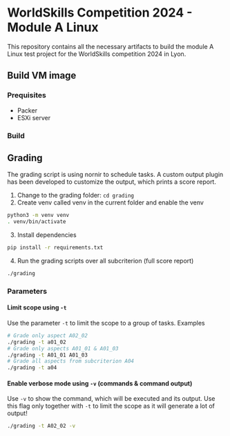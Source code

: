 # WorldSkills Competition 2024 - Module A Linux
This repository contains all the necessary artifacts to build the module A Linux test project for the WorldSkills competition 2024 in Lyon.

## Build VM image
### Prequisites
* Packer
* ESXi server

### Build

## Grading
The grading script is using nornir to schedule tasks. A custom output plugin has been developed to customize the output, which prints a score report.

1. Change to the grading folder: `cd grading`
2. Create venv called venv in the current folder and enable the venv
```bash
python3 -m venv venv
. venv/bin/activate
```
3. Install dependencies
```bash
pip install -r requirements.txt
```
4. Run the grading scripts over all subcriterion (full score report)
```bash
./grading
```
### Parameters
#### Limit scope using `-t`
Use the parameter `-t` to limit the scope to a group of tasks. Examples
  ```bash
  # Grade only aspect A02_02
  ./grading -t a01_02
  # Grade only aspects A01_01 & A01_03
  ./grading -t A01_01 A01_03
  # Grade all aspects from subcriterion A04
  ./grading -t a04
  ```
#### Enable verbose mode using `-v` (commands & command output)
Use `-v` to show the command, which will be executed and its output. Use this flag only together with `-t` to limit the scope as it will generate a lot of output!
  ```bash
  ./grading -t A02_02 -v
  
  ```
